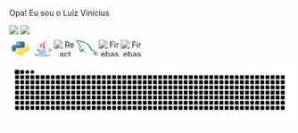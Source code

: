 Opa! Eu sou o Luiz Vinícius

<div align="center" style="display: inline">
    <a href="https://github.com/luizzvinicius"></a>
        <img height="167em" src="https://github-readme-stats.vercel.app/api?username=luizzvinicius&show_icons=true&theme=neon&include_all_commits=true&count_private=true"/>
        <img height="167em" src="https://github-readme-stats.vercel.app/api/top-langs/?username=luizzvinicius&layout=donut&langs_count=7&theme=neon"/>
</div>

<div align="center" style="display: flex; margin-top: .5em">
    <br>
    <img align="center" alt="Python" height="30" width="40" src="https://raw.githubusercontent.com/devicons/devicon/master/icons/python/python-original.svg"/>
    <img align="center" alt="Java" height="30" width="40" src="https://github.com/devicons/devicon/blob/master/icons/java/java-original.svg"/>
    <img align="center" alt="React" height="30" width="40" src="https://cdn.jsdelivr.net/gh/devicons/devicon/icons/react/react-original.svg"/>
    <img align="center" alt="MySQL" height="30" width="40" src="https://github.com/devicons/devicon/blob/master/icons/mysql/mysql-original.svg"/>
    <img align="center" alt="Firebase" height="30" width="40" src="https://img.icons8.com/?size=512&id=Pv4IGT0TSpt8&format=svg"/>
    <img align="center" alt="Firebase" height="30" width="40" src="https://cdn.jsdelivr.net/gh/devicons/devicon/icons/firebase/firebase-plain-wordmark.svg"/>
</div>
 
![Snake animation](https://github.com/luizzvinicius/luizzvinicius/blob/output/github-contribution-grid-snake.svg)
